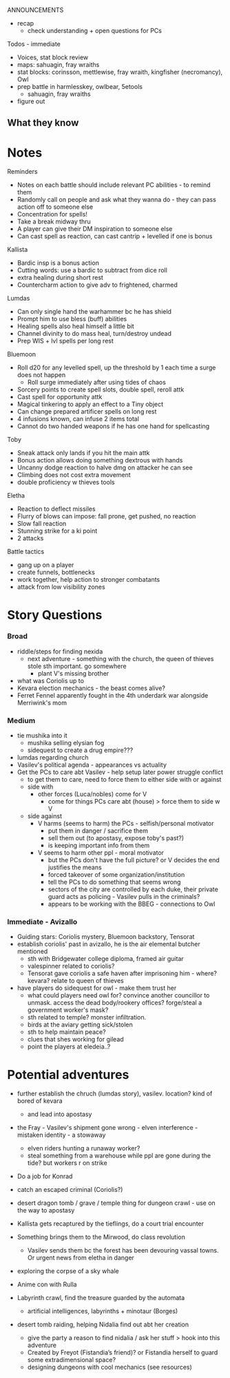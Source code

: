 
ANNOUNCEMENTS
- recap
	- check understanding + open questions for PCs

Todos - immediate
- Voices, stat block review
- maps: sahuagin, fray wraiths
- stat blocks: corinsson, mettlewise, fray wraith, kingfisher (necromancy), Owl
- prep battle in harmlesskey, owlbear, 5etools
	- sahuagin, fray wraiths
- figure out

What they know
- 


# Notes
Reminders
- Notes on each battle should include relevant PC abilities - to remind them
- Randomly call on people and ask what they wanna do - they can pass action off to someone else
- Concentration for spells!
- Take a break midway thru
- A player can give their DM inspiration to someone else
- Can cast spell as reaction, can cast cantrip + levelled if one is bonus

Kallista
- Bardic insp is a bonus action
- Cutting words: use a bardic to subtract from dice roll
- extra healing during short rest
- Countercharm action to give adv to frightened, charmed

Lumdas
- Can only single hand the warhammer bc he has shield
- Prompt him to use bless (buff) abilities
- Healing spells also heal himself a little bit
- Channel divinity to do mass heal, turn/destroy undead
- Prep WIS + lvl spells per long rest

Bluemoon
- Roll d20 for any levelled spell, up the threshold by 1 each time a surge does not happen
    - Roll surge immediately after using tides of chaos
- Sorcery points to create spell slots, double spell, reroll attk
- Cast spell for opportunity attk
- Magical tinkering to apply an effect to a Tiny object
- Can change prepared artificer spells on long rest
- 4 infusions known, can infuse 2 items total
- Cannot do two handed weapons if he has one hand for spellcasting

Toby
- Sneak attack only lands if you hit the main attk
- Bonus action allows doing something dextrous with hands
- Uncanny dodge reaction to halve dmg on attacker he can see
- Climbing does not cost extra movement
- double proficiency w thieves tools

Eletha
- Reaction to deflect missiles
- Flurry of blows can impose: fall prone, get pushed, no reaction
- Slow fall reaction
- Stunning strike for a ki point
- 2 attacks

Battle tactics
- gang up on a player
- create funnels, bottlenecks
- work together, help action to stronger combatants
- attack from low visibility zones


# Story Questions
### Broad
- riddle/steps for finding nexida
	- next adventure - something with the church, the queen of thieves stole sth important. go somewhere
		- plant V's missing brother
- what was Coriolis up to
- Kevara election mechanics - the beast comes alive?
- Ferret Fennel apparently fought in the 4th underdark war alongside Merriwink's mom
### Medium
-  tie mushika into it
	- mushika selling elysian fog
	- sidequest to create a drug empire???
- lumdas regarding church
- Vasilev's political agenda - appearances vs actuality
- Get the PCs to care abt Vasilev - help setup later power struggle conflict
	- to get them to care, need to force them to either side with or against
	- side with
		- other forces (Luca/nobles) come for V
			- come for things PCs care abt (house) > force them to side w V
	- side against
		- V harms (seems to harm) the PCs - selfish/personal motivator
			- put them in danger / sacrifice them
			- sell them out (to apostasy, expose toby's past?)
			- is keeping important info from them
		- V seems to harm other ppl - moral motivator
			- but the PCs don't have the full picture? or V decides the end justifies the means
			- forced takeover of some organization/institution
			- tell the PCs to do something that seems wrong
			- sectors of the city are controlled by each duke, their private guard acts as policing - Vasilev pulls in the criminals?
			- appears to be working with the BBEG - connections to Owl
### Immediate - Avizallo
- Guiding stars: Coriolis mystery, Bluemoon backstory, Tensorat
- establish coriolis' past in avizallo, he is the air elemental butcher mentioned
	- sth with Bridgewater college diploma, framed air guitar
	- valespinner related to coriolis?
	- Tensorat gave coriolis a safe haven after imprisoning him - where? kevara? relate to queen of thieves
- have players do sidequest for owl - make them trust her
	- what could players need owl for? convince another councillor to unmask. access the dead body/rookery offices? forge/steal a government worker's mask?
	- sth related to temple? monster infiltration. 
	- birds at the aviary getting sick/stolen
	- sth to help maintain peace?
	- clues that shes working for gilead
	- point the players at eledeia..?


# Potential adventures
- further establish the chruch (lumdas story), vasilev. location? kind of bored of kevara
	- and lead into apostasy
- the Fray - Vasilev's shipment gone wrong - elven interference - mistaken identity - a stowaway
	- elven riders hunting a runaway worker?
	- steal something from a warehouse while ppl are gone during the tide? but workers r on strike
- Do a job for Konrad
- catch an escaped criminal (Coriolis?)
- desert dragon tomb / grave / temple thing for dungeon crawl - use on the way to apostasy
- Kallista gets recaptured by the tieflings, do a court trial encounter
- Something brings them to the Mirwood, do class revolution
	- Vasilev sends them bc the forest has been devouring vassal towns. Or urgent news from eletha in danger
- exploring the corpse of a sky whale
- Anime con with Rulla
- Labyrinth crawl, find the treasure guarded by the automata
    - artificial intelligences, labyrinths + minotaur (Borges)

- desert tomb raiding, helping Nidalia find out abt her creation
    - give the party a reason to find nidalia / ask her stuff > hook into this adventure
    - Created by Freyot (Fistandia’s friend)? or Fistandia herself to guard some extradimensional space?
    - designing dungeons with cool mechanics (see resources)

